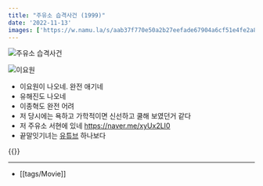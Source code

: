 ```yaml
---
title: "주유소 습격사건 (1999)"
date: '2022-11-13'
images: ['https://w.namu.la/s/aab37f770e50a2b27eefade67904a6cf51e4fe2a87f83b82590a4cac7f3eda4cc6cd095112891e853753629afcf271a01bbdb8d722465be19241ed92a2f57b6e83cf1f3d19abf0bf47d7fa45fef5017dc50051298f0919c24684012b9dcf6814b48e2ee2bf0c7f03cfd94cc6bc82c1f1', 'https://t1.daumcdn.net/cfile/tistory/17171C144C22E9BC01']
---
```


![주유소 습격사건](https://w.namu.la/s/aab37f770e50a2b27eefade67904a6cf51e4fe2a87f83b82590a4cac7f3eda4cc6cd095112891e853753629afcf271a01bbdb8d722465be19241ed92a2f57b6e83cf1f3d19abf0bf47d7fa45fef5017dc50051298f0919c24684012b9dcf6814b48e2ee2bf0c7f03cfd94cc6bc82c1f1)

![이요원](https://t1.daumcdn.net/cfile/tistory/17171C144C22E9BC01)

- 이요원이 나오네. 완전 애기네
- 유해진도 나오네
- 이종혁도 완전 어려
- 저 당시에는 욕하고 가학적이면 신선하고 쿨해 보였던거 같다
- 저 주유소 서현에 있네 <https://naver.me/xyUx2LI0>
- 끝말잇기녀는 [유튜브](https://www.youtube.com/channel/UCOJBge16Utgx33eV_ZR0P9A) 하나보다

{{<youtube gebVN8cFPOY>}}

---
- [[tags/Movie]]